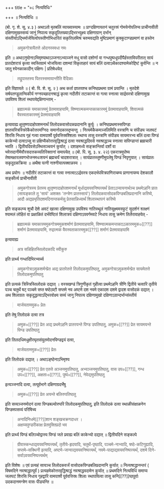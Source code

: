 +++
title = "०८ नित्यविधिः"

+++
॥ नित्यविधिः ॥

(बो. गृ. शे. सू. ४.३ ) अथाऽतो मृतबलिं व्याख्यास्यामः ॥ प्राग्दक्षिणायतनं चतुरस्रं गोमयेनोपलिप्य प्राचीनावीती दक्षिणामुखस्सव्यं जानुं निपात्य सकृदुल्लिख्याऽद्भिरभ्युक्ष्य दक्षिणाग्रान् दर्भान् संस्तीर्याऽद्भिर्मार्जयित्वोपस्तीर्णाभिधारितं सकृत्तिलमिश्रं चरुमवद्यति मुष्टिप्रमाणं कुक्कुटाण्डप्रमाणं वा हस्तेन

> अमुकगोत्रायैतत्ते ओदनस्स्वधा नमः

इति ॥ अथाऽगुष्ठेनाऽभिमृश्याथाऽञ्जनाऽभ्यञ्जने मधु वासो दशोर्णा वा गन्धपुष्पधूपदीपैर्हस्ताविपरीतात् सायं प्रातर्दशरात्रं कृत्वा स्वस्तिग्रामं भोजयित्वा दशम्यां विकृताहारं सायं बलिं दत्वाऽथैकादश्यामेकोद्दिष्टं कुर्वन्ति ॥ न जातु श्येनकाकादीन् पक्षिणः | प्रतिषेधयेत्

> तद्रूपास्तस्य पितरस्समायान्तीति वैदिकाः

इति विज्ञायते ॥ ( बो. पि. शे. सू. २ ) अथ कर्ता ज्ञातयश्च कनिष्ठप्रथमा ग्रामं प्रयान्ति । मृतदेशे सर्षपतण्डुलान्विकीर्य नग्नपच्छादनश्राद्धं कृत्वा नदीतीरं तटाकान्तं वा गत्वा स्नात्वा सार्द्रवस्त्रो दक्षिणामुख उपविश्य शिलां स्थापयेद्दक्षिणान्ताम् -

> ब्रह्मात्मकं यमाकारममुं प्रेतमावाहयामि, विष्ण्वात्मकमन्तकाकारममुं प्रेतमावाहयामि, शिवात्मकं वैवस्वताकारममुं प्रेतमावाहयामि

इत्यावाह्य क्षुत्तृष्णादाहोपशमनार्थं तिलोदकवासोदकप्रदानानि कुर्युः । कनिष्ठप्रथमास्सपिण्डा ज्ञातयस्त्रिस्त्रिरेकैकोत्तरमग्निदः समानोदकास्तृप्यन्तु । नित्यमेकैकमञ्जलिमिति वस्त्राणि च संपीड्य जलघटं शिरसि निधाय गृहं गत्वा वामपार्श्वे पूर्ववत्तिस्रश्शिलाः स्थाप्य तासु वस्त्राणि संपीड्य सायमारभ्य बलिं दत्वा पिण्डं काकेभ्यो दत्वाऽप्सु वा प्रक्षिप्यैकोत्तरवृद्धिश्राद्धं दत्वा नवश्राद्धदिवसे नवश्राद्धञ्च स्नात्वा सपिण्डान्तं ब्रह्मचारी भवति । द्वितीयदिवसेऽस्थिसञ्चयनं कुर्यात् । दशाहमध्ये सङ्क्रान्तिर्वा दर्शो वा भवेत्तदानीमेवौरसदत्तकव्यतिरिक्तानां समापयेत् ॥ (बो. पि. सू. ३. ४. २२) एकरात्रमुपोष्य तेषामक्षारलवणभोजनमधःशयनं ब्रह्मचर्यं चादशरात्रात् । सायंप्रातस्तूष्णीमुपलेषु पिण्डं निपृणुयात् । सायंप्रातः सकृदुदकक्रिया ॥ अथैषा पत्नी नाश्नीयात्पक्वान्नस्य ।

अथ प्रयोगः ॥ नदीतीरं तटाकान्तं वा गत्वा स्नात्वाऽऽर्द्रवस्त्र एकदर्भपवित्रपाणिराचम्य प्राणानायम्य देशकालौ सङ्कीर्त्य प्राचीनावीती

> अमुकगोत्रस्य प्रेतस्य क्षुत्तृष्णादाहोपशमनार्थं मूर्धाद्यवयवनिष्पत्त्यर्थं प्रेताऽऽप्यायनार्थञ्च प्रथमेऽहनि प्रातः (सायङ्काले तु 'सायं' अशक्तः 'तन्त्रेण प्रातस्सायं') तिलोदकवासोदकपिण्डबलिप्रदानानि करिष्ये, आदौ अद्यप्रभृतिदशमदिनान्तकर्मसु प्रेतसान्निध्यार्थं शिलास्थापनं करिष्ये

इति सङ्कल्प्य शुचौ देशे अवटं खात्वा दक्षिणामुख उपविश्य नातिस्थूलं नातिसूक्ष्ममस्फुटं सुदर्शनं श्लक्ष्णं श्यामलं लोहितं वा प्रक्षाळितं दर्भवेष्टितं शिलात्रयं दक्षिणाऽपवर्गमवटे निधाय तासु क्रमेण तिलैरावाहयेत् -

> ब्रह्मात्मकं यमाकारममुकगोत्रममुकशर्माणं प्रेतमावाहयामि, विष्ण्वात्मकमन्तकाऽऽकारममुक०[[??]] शर्माणं प्रेतमावाहयामि, रुद्रात्मकं वैवस्वताकारममुक[[??]] शर्माणं प्रेतमावाहयामि

इत्यावाह्य

> अत्र सन्निहितस्तिलोदकादि स्वीकुरु

इति प्रार्थ्य गन्धादिभिरभ्यर्च्य

> अमुकगोत्राऽमुकशर्मन्प्रेत अद्य प्रातरेतत्ते तिलोदकमुपतिष्ठतु, अमुकगोत्राऽमुकशर्मन्प्रेत सायमेतत्ते तिलोदकमुपतिष्ठतु

इति प्रत्यकं त्रिस्त्रिस्तिलोदकं दद्यात् । वस्त्रखण्डं त्रिगुणीकृतं गृहीत्वा प्रथमेऽहनि त्रीणि द्वितीये चत्वारि तृतीये पञ्च चतुर्थे षट् पञ्चमे सप्त षष्ठेऽष्टौ सप्तमे नव अष्टमे दश नवमे एकादश दशमे द्वादश वासोदकं दद्यात् । अथ शिलाग्रतः सकृदुद्धत्याऽद्भिरवोक्ष्य सव्यंं जानु निपात्य दक्षिणामुखो दक्षिणाऽग्रान्दर्भान्संस्तीर्य

> मार्जयताममुक० प्रेतः

इति तेषु तिलोदकं दत्वा तत्र

> अमुक०[[??]] प्रेत अद्य प्रथमेऽहनि प्रातरयन्ते पिण्ड उपतिष्ठतु, अमुक०[[??]] प्रेत सायमयन्ते पिण्ड उपतिष्ठतु

इति तिलदधिमधुक्षीरघृतसंयुतमोदनपिण्डद्वयं दत्वा,

> मार्जयताममुक०[[??]] प्रेतः

इति तिलोदकं दद्यात् । अथाऽङ्ष्ठेनाऽभिमृश्य

> अमुक०[[??]] प्रेत एतत्ते अञ्जनमुपतिष्ठतु, अभ्यञ्जनमुपतिष्ठतु, वास उप०[[??]], गन्ध उप०[[??]], अक्षताः०[[??]], पुष्पं०[[??]], नेवेद्यमुपतिष्ठतु

इत्यञ्जनादि दत्वा, तत्पूर्वभागे दक्षिणाग्रदर्भेषु

> अमुक०[[??]] प्रेत अयन्ते बलिरुपतिष्ठतु

इति सव्यञ्जनमोदनं दत्वा पिण्डबल्योरुपरि तिलोदकमुपतिष्ठतु, इति तिलोदकं दत्वा स्थाळीसंक्षाळनेन पिण्डमपसव्यं परिषिच्य

> अनादिनिधमे[[??]]शान शङ्खचक्रगदाधर ।  
अक्षय्यपुण्डरीकाक्ष प्रेतमुक्तिप्रदो भव

इति प्रार्थ्य पिण्डं बलिञ्चोद्वास्य पिण्डं जले प्रवाह्य बलिं काकेभ्यो दद्यात् ॥ द्वितीयदिने सङ्कल्पे

> ग्रीवास्कन्धाद्यवयवनिष्पत्त्यर्थं, तृतीये-हृदयादि, चतुर्थे-पृष्ठादि, पञ्चमे-नाभ्यादि, षष्ठे-कटिगुह्यादि, सप्तमे–सक्थिनी इत्यादि, अष्टमे-जान्वाद्यवयवनिष्पत्त्यर्थं, नवमे-पाद्याद्यवयवनिष्पत्त्यर्थं, दशमे दिने-सर्वाऽवयवनिष्पत्त्यर्थम्

इति विशेषः ॥ एवं प्रत्यहं सायञ्च तिलोदकवर्जं वासोदकपिण्डबलिप्रदानानि कुर्यात् ॥ नित्यश्राद्धानन्तरं ( विषमदिने नवश्राद्धात्पूर्वं ) प्रत्यहमेकोत्तरवृद्धिश्राद्धं नवश्राद्धवदामेन कुर्यात् ॥ प्रथमदिने नित्यविधिं समाप्य जलघटं शिरसि निधाय गृहद्वारि वामपार्श्वे पूर्ववत्तिस्रः शिलाः स्थापयित्वा तासु कनि[[??]]ष्ठपूर्वाः उदकदानमन्त्रेण वासः पीडयन्ति ॥
